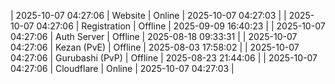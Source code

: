 | 2025-10-07 04:27:06 | Website | Online | 2025-10-07 04:27:03 |
| 2025-10-07 04:27:06 | Registration | Offline | 2025-09-09 16:40:23 |
| 2025-10-07 04:27:06 | Auth Server | Offline | 2025-08-18 09:33:31 |
| 2025-10-07 04:27:06 | Kezan (PvE) | Offline | 2025-08-03 17:58:02 |
| 2025-10-07 04:27:06 | Gurubashi (PvP) | Offline | 2025-08-23 21:44:06 |
| 2025-10-07 04:27:06 | Cloudflare | Online | 2025-10-07 04:27:03 |

